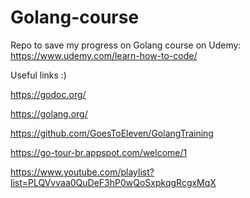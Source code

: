 # Golang-course

Repo to save my progress on Golang course on Udemy: https://www.udemy.com/learn-how-to-code/

Useful links :)

https://godoc.org/

https://golang.org/

https://github.com/GoesToEleven/GolangTraining

https://go-tour-br.appspot.com/welcome/1

https://www.youtube.com/playlist?list=PLQVvvaa0QuDeF3hP0wQoSxpkqgRcgxMqX